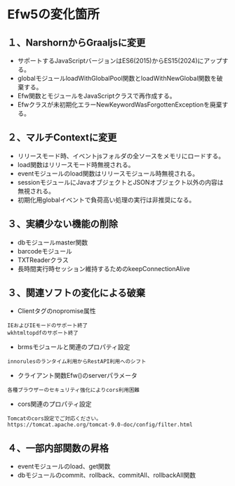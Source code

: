 # Efw5の変化箇所

## １、NarshornからGraaljsに変更
- サポートするJavaScriptバージョンはES6(2015)からES15(2024)にアップする。
- globalモジュールloadWithGlobalPool関数とloadWithNewGlobal関数を破棄する。
- Efw関数とモジュールをJavaScriptクラスで再作成する。
- Efwクラスが未初期化エラーNewKeywordWasForgottenExceptionを廃棄する。

## ２、マルチContextに変更
- リリースモード時、イベントjsフォルダの全ソースをメモリにロードする。
- load関数はリリースモード時無視される。
- eventモジュールのload関数はリリースモジュール時無視される。
- sessionモジュールにJavaオブジェクトとJSONオブジェクト以外の内容は無視される。
- 初期化用globalイベントで負荷高い処理の実行は非推奨になる。

## ３、実績少ない機能の削除
- dbモジュールmaster関数
- barcodeモジュール
- TXTReaderクラス
- 長時間実行時セッション維持するためのkeepConnectionAlive

## ３、関連ソフトの変化による破棄
- Clientタグのnopromise属性
```
IEおよびIEモードのサポート終了
wkhtmltopdfのサポート終了
```

- brmsモジュールと関連のプロパティ設定
```
innorulesのランタイム利用からRestAPI利用へのシフト
```
- クライアント関数Efw()のserverパラメータ
```
各種ブラウザーのセキュリティ強化によりcors利用困難
```
- cors関連のプロパティ設定
```
Tomcatのcors設定でご対応ください。
https://tomcat.apache.org/tomcat-9.0-doc/config/filter.html
```

## ４、一部内部関数の昇格
- eventモジュールのload、get関数
- dbモジュールのcommit、rollback、commitAll、rollbackAll関数

